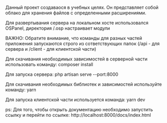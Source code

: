 Данный проект создаваося в учебных целях. Он представляет собой облако для хранения файлов с определенными расширениями.


Для развертывания сервера на локальном хосте использовался OSPanel, директория /.osp настраивает модули

ВАЖНО: Обратите внимание, что команды для разных частей приложения запускаются строго из сответствующих папок (/api - для сервера и /client - для клиентской части)

Для скачивания необходимых зависимостей в серверной части использовать команду: 
    composer install

Для запуска сервера: 
    php artisan serve --port:8000

Для скачивания необходимых библиотек и зависимостей используйте команду: 
    yarn

Для запуска клиентской части используется команда: 
    yarn dev

ps: Для того, чтобы открыть документацию необходимо запустить ссылку и перейти по ссылке:
    http://localhost:8000/docs/index.html